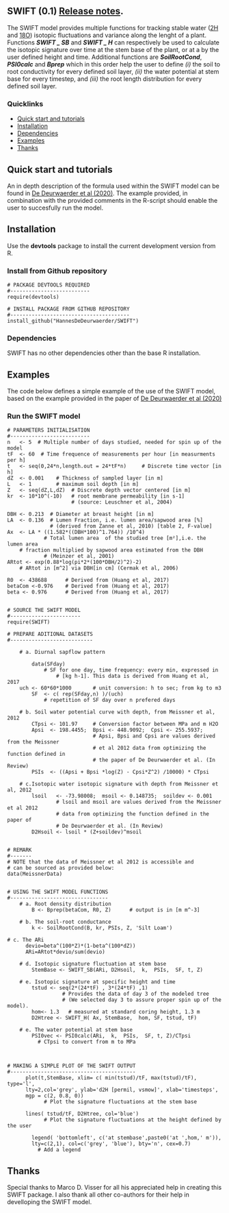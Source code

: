 SWIFT (0.1) [Release notes](https://github.com/HannesDeDeurwaerder/SWIFT/).
----------

The SWIFT model provides multiple functions for tracking stable water 
([2H](https://en.wikipedia.org/wiki/Deuterium) and 
[18O](https://en.wikipedia.org/wiki/Isotopes_of_oxygen)) isotopic fluctuations 
and variance along the lenght of a plant. Functions ***SWIFT _ SB*** and 
***SWIFT _ H*** can respectively be used to calculate the isotopic signature 
over time at the stem base of the plant, or at a by the user defined height 
and time. Additional functions are ***SoilRootCond***, ***PSI0calc*** and 
***Bprep*** which in this order help the user to define *(i)* the soil to root
conductivity for every defined soil layer, *(ii)* the water potential at stem 
base for every timestep, and *(iii)* the root length distribution for every 
defined soil layer.



### Quicklinks

-   [Quick start and tutorials](#quick-start-and-tutorials)
-   [Installation](#installation)
-   [Dependencies](#dependencies)
-   [Examples](#examples)
-   [Thanks](#thanks)
  

## Quick start and tutorials

An in depth description of the formula used within the SWIFT model can be found 
in [De Deurwaerder et al (2020)](https://doi.org/10.5194/bg-17-4853-2020]). 
The example provided, in combination with the provided comments in the R-script 
should enable the user to succesfully run the model. 


## Installation

Use the **devtools** package to install the current development version from R.

### Install from Github repository

	# PACKAGE DEVTOOLS REQUIRED
	#--------------------------
	require(devtools)

	# INSTALL PACKAGE FROM GITHUB REPOSITORY
	#---------------------------------------
	install_github("HannesDeDeurwaerder/SWIFT")
	
	
### Dependencies

SWIFT has no other dependencies other than the base R installation.


## Examples

The code below defines a simple example of the use of the SWIFT model, based on
the example provided in the paper of 
[De Deurwaerder et al (2020)](https://doi.org/10.5194/bg-17-4853-2020])


### Run the SWIFT model

	# PARAMETERS INITIALISATION
	#--------------------------
	n   <- 5  # Multiple number of days studied, needed for	spin up of the model
	tF  <- 60  # Time frequence of measurements per hour [in measurments per h] 
	t   <- seq(0,24*n,length.out = 24*tF*n)     # Discrete time vector [in h]
	dZ  <- 0.001    # Thickness of sampled layer [in m]	
	L   <- 1        # maximum soil depth [in m]
	Z   <- seq(dZ,L,dZ)  # Discrete depth vector centered [in m]
	kr  <- 10*10^(-10) 	 # root membrane permeability [in s-1] 
	                     # (source: Leuschner et al, 2004)
	
	DBH <- 0.213  # Diameter at breast height [in m]
	LA  <- 0.136  # Lumen Fraction, i.e. lumen area/sapwood area [%]
				  # (derived from Zanne et al, 2010) [table 2, F-value]            
	Ax  <- LA * ((1.582*((DBH*100)^1.764)) /10^4)    
				# Total lumen area  of the studied tree [m²],i.e. the lumen area 
        # fraction multiplied by sapwood area estimated from the DBH 
 				# (Meinzer et al, 2001) 
 	ARtot <- exp(0.88*log(pi*2*(100*DBH/2)^2)-2)  
        # ARtot in [m^2] via DBH[in cm] (Cermak et al, 2006)

	R0  <- 438688      # Derived from (Huang et al, 2017)
	betaCom <-0.976    # Derived from (Huang et al, 2017)
	beta <- 0.976      # Derived from (Huang et al, 2017)
  
		
	# SOURCE THE SWIFT MODEL
	#-----------------------
  	require(SWIFT)

	# PREPARE ADITIONAL DATASETS
	#---------------------------

		# a. Diurnal sapflow pattern
		
			data(SFday) 	
			    # SF for one day, time frequency: every min, expressed in
					# [kg h-1]. This data is derived from Huang et al, 2017
     	uch <- 60*60*1000   	# unit conversion: h to sec; from kg to m3
			SF  <- c( rep(SFday,n) )/(uch)
			    # repetition of SF day over n prefered days

		# b. Soil water potential curve with depth, from Meissner et al, 2012
			CTpsi <- 101.97		# Conversion factor between MPa and m H2O
			Apsi  <- 198.4455;  Bpsi <- 448.9092;  Cpsi <- 255.5937;
								# Apsi, Bpsi and Cpsi are values derived from the Meissner
								# et al 2012 data from optimizing the function defined in
								# the paper of De Deurwaerder et al. (In Review)
			PSIs  <- ((Apsi + Bpsi *log(Z) - Cpsi*Z^2) /10000) * CTpsi

		# c.Isotopic water isotopic signature with depth from Meissner et al, 2012
			lsoil   <- -73.98008;  msoil <- 0.148735;  soildev <- 0.001 	
					# lsoil and msoil are values derived from the Meissner et al 2012 
					# data from optimizing the function defined in the paper of 
					# De Deurwaerder et al. (In Review) 
			D2Hsoil <- lsoil * (Z+soildev)^msoil


	# REMARK
	#-------
	# NOTE that the data of Meissner et al 2012 is accessible and 
	# can be sourced as provided below:
	data(MeissnerData)


	# USING THE SWIFT MODEL FUNCTIONS
	#--------------------------------
		# a. Root density distribution 
        	B <- Bprep(betaCom, R0, Z) 		# output is in [m m^-3]
        
		# b. The soil-root conductance
        	k <- SoilRootCond(B, kr, PSIs, Z, 'Silt Loam')
        	
    # c. The ARi
          devio=beta^(100*Z)*(1-beta^(100*dZ))
          ARi=ARtot*devio/sum(devio)
          
		# d. Isotopic signature fluctuation at stem base
        	StemBase <- SWIFT_SB(ARi, D2Hsoil,  k,  PSIs,  SF, t, Z)
        
		# e. Isotopic signature at specific height and time
        	tstud <- seq(2*(24*tF) , 3*(24*tF) ,1)  
					  # Provides the data of day 3 of the modeled tree 
					  # (We selected day 3 to assure proper spin up of the model). 
        	hom<- 1.3  	# measured at standard coring height, 1.3 m
        	D2Htree <- SWIFT_H( Ax, StemBase,  hom, SF, tstud, tF)
        
		# e. The water potential at stem base
        	PSI0vec <- PSI0calc(ARi,  k,  PSIs,  SF, t, Z)/CTpsi 	
        	  # CTpsi to convert from m to MPa     



	# MAKING A SIMPLE PLOT OF THE SWIFT OUTPUT
	#-----------------------------------------
          plot(t,StemBase, xlim= c( min(tstud)/tF, max(tstud)/tF), type='l', 
          lty=2,col='grey', ylab='d2H [permil, vsmow]', xlab='timesteps', 
          mgp = c(2, 0.8, 0))	
		        # Plot the signature fluctuations at the stem base
	
          lines( tstud/tF, D2Htree, col='blue')	
		        # Plot the signature fluctuations at the height defined by the user

	        legend( 'bottomleft', c('at stembase',paste0('at ',hom,' m')), 
	        lty=c(2,1), col=c('grey', 'blue'), bty='n', cex=0.7)	
	          # Add a legend 
	 


## Thanks
Special thanks to Marco D. Visser for all his appreciated help in creating this 
SWIFT package. I also thank all other co-authors for their help in develloping 
the SWIFT model.

